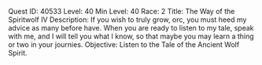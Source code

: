 Quest ID: 40533
Level: 40
Min Level: 40
Race: 2
Title: The Way of the Spiritwolf IV
Description: If you wish to truly grow, orc, you must heed my advice as many before have. When you are ready to listen to my tale, speak with me, and I will tell you what I know, so that maybe you may learn a thing or two in your journies.
Objective: Listen to the Tale of the Ancient Wolf Spirit.
